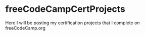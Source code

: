 # freeCodeCampCertProjects
Here I will be posting my certification projects that I complete on freeCodeCamp.org
